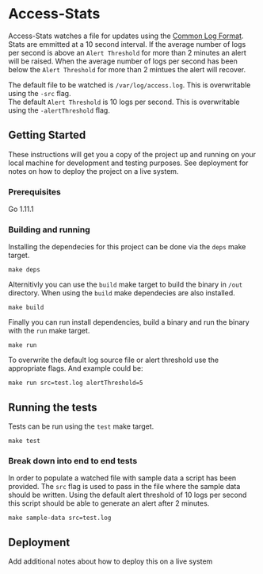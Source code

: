 # Access-Stats

Access-Stats watches a file for updates using the [Common Log Format](https://en.wikipedia.org/wiki/Common_Log_Format). Stats are emmitted at a 10 second interval.
If the average number of logs per second is above an `Alert Threshold` for more than 2 minutes an alert will be raised.
When the average number of logs per second has been below the `Alert Threshold` for more than 2 mintues the alert will recover.

The default file to be watched is `/var/log/access.log`. This is overwritable using the `-src` flag.  
The default `Alert Threshold` is 10 logs per second. This is overwritable using the `-alertThreshold` flag.

## Getting Started

These instructions will get you a copy of the project up and running on your local machine for development and testing purposes. See deployment for notes on how to deploy the project on a live system.

### Prerequisites

Go 1.11.1

### Building and running

Installing the dependecies for this project can be done via the `deps` make target.
```
make deps
```

Alternitivly you can use the `build` make target to build the binary in `/out` directory. When using the `build` make dependecies are also installed.

```
make build
```

Finally you can run install dependencies, build a binary and run the binary with the `run` make target.

```
make run
```

To overwrite the default log source file or alert threshold use the appropriate flags. And example could be:

```
make run src=test.log alertThreshold=5
```

## Running the tests

Tests can be run using the `test` make target.

```
make test
```

### Break down into end to end tests

In order to populate a watched file with sample data a script has been provided. The `src` flag is used to pass in the file where the sample data should be written.
Using the default alert threshold of 10 logs per second this script should be able to generate an alert after 2 minutes. 

```
make sample-data src=test.log
```


## Deployment

Add additional notes about how to deploy this on a live system
